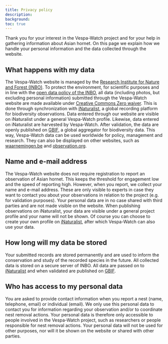 ```yaml
---
title: Privacy policy
description:
background:
toc: true
---
```


Thank you for your interest in the Vespa-Watch project and for your help in gathering information about Asian hornet. On this page we explain how we handle your personal information and the data collected through the website.

## What happens with my data

The Vespa-Watch website is managed by the [Research Institute for Nature and Forest (INBO)](https://www.inbo.be/). To protect the environment, for scientific purposes and in line with the [open data policy of the INBO](https://www.inbo.be/en/open-data-policy), all data (including photos, but excluding personal information) submitted through the Vespa-Watch website are made available under [Creative Commons Zero waiver](https://creativecommons.org/publicdomain/zero/1.0/). This is done through synchronization with [iNaturalist](https://www.inaturalist.org/projects/vespa-watch), a global recording platform for biodiversity observations. Data entered through our website are visible on iNaturalist under a general Vespa-Watch profile. Likewise, data entered on iNaturalist are harvested by Vespa-Watch. After validation, the data are openly published on [GBIF](https://www.gbif.org/), a global aggregator for biodiversity data. This way, Vespa-Watch data can be used worldwide for policy, management and research. They can also be displayed on other websites, such as [waarnemingen.be](https://waarnemingen.be/) and [observation.org](https://observation.org/).

## Name and e-mail address

The Vespa-Watch website does not require registration to report an observation of Asian hornet. This keeps the threshold for engagement low and the speed of reporting high. However, when you report, we collect your name and e-mail address. These are only visible to experts in case they want to contact you about your observations in relation to the project (e.g. for validation purposes). Your personal data are in no case shared with third parties and are not made visible on the website. When publishing observations on iNaturalist, your data are visible under a general project profile and your name will not be shown. Of course you can choose to create your own profile on [iNaturalist](https://www.inaturalist.org/), after which Vespa-Watch can also use your data. 

## How long will my data be stored

Your submitted records are stored permanently and are used to inform the conservation and study of the recorded species in the future. All collected data is stored on a secure server of INBO. All data are passed on to [iNaturalist](https://www.inaturalist.org/) and when validated are published on [GBIF](https://www.gbif.org/).

## Who has access to my personal data

You are asked to provide contact information when you report a nest (name, telephone, email) or individual (email). We only use this personal data to contact you for information regarding your observation and/or to coordinate nest removal actions. Your personal data is therefore only accessible to people involved in the Vespa-Watch project, such as researchers or people responsible for nest removal actions. Your personal data will not be used for other purposes, nor will it be shown on the website or shared with other parties.

